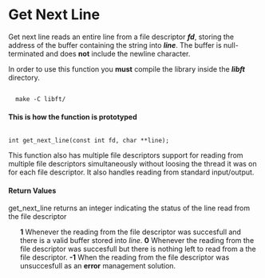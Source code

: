 <h1> Get Next Line </h1>

<p>
Get next line reads an entire line from a file descriptor <i><b>fd</b></i>, storing the address of the buffer 
containing the string into <i><b>line</b></i>.
The buffer is null-terminated and does <b>not</b> include the newline character.
</p>
<p>In order to use this function you <b>must</b> compile the library inside the <b><i>libft</i></b> directory.</p>
<code>
  make -C libft/
</code>
<h4> This is how the function is prototyped </h4>
<code>
int	get_next_line(const int fd, char **line);
</code>
<p>

This function also has multiple file descriptors support for reading from multiple file descriptors simultaneously without loosing the thread it was on for each file descriptor.
It also handles reading from standard input/output.</p>
<h4>Return Values</h4>
get_next_line returns an integer indicating the status of the line read from the file descriptor
<ul>
  <il>
    <b>1</b> Whenever the reading from the file descriptor was succesfull and there is a valid buffer stored into <i>line</i>.
  </il>
  <il>
    <b>0</b> Whenever the reading from the file descriptor was succesfull but there is nothing left to read from a the file descriptor.
  </il>
  <il>
    <b>-1</b> When the reading from the file descriptor was unsuccesfull as an <b>error</b> management solution.
  </il>
</ul>
